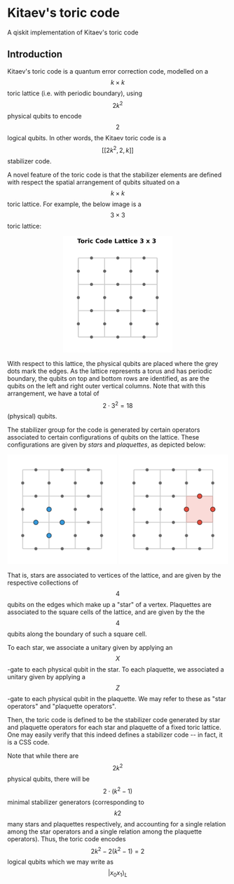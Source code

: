 # Kitaev's toric code
A qiskit implementation of Kitaev's toric code



## Introduction

Kitaev's toric code is a quantum error correction code, modelled on a $$k \times k$$ toric lattice (i.e. with periodic boundary), using $$2 k^{2}$$ physical qubits to encode $$2$$ logical qubits. In other words, the Kitaev toric code is a $$[[2 k^{2} , 2, k]]$$ stabilizer code.

A novel feature of the toric code is that the stabilizer elements are defined with respect the spatial arrangement of qubits situated on a $$k \times k$$ toric lattice. For example, the below image is a $$3 \times 3$$ toric lattice: 

<p align="center">
<img src="lattice_base.png" alt="lattice" width="250"/>
</p>

With respect to this lattice, the physical qubits are placed where the grey dots mark the edges. As the lattice represents a torus and has periodic boundary, the qubits on top and bottom rows are identified, as are the qubits on the left and right outer vertical columns. 
Note that with this arrangement, we have a total of $$2 \cdot 3^{2} = 18$$ (physical) qubits.  

The stabilizer group for the code is generated by certain operators associated to certain configurations of qubits on the lattice. These configurations are given by <em>stars</em> and <em>plaquettes</em>, as depicted below:

<p align="center">
<img src="lattice_star_operator.png" alt="lattice" width="250"/>
<img src="lattice_plaquette_operator.png" alt="lattice" width="250"/>
</p>


That is, stars are associated to vertices of the lattice, and are given by the respective collections of $$4$$ qubits on the edges which make up a "star" of a vertex. Plaquettes are associated to the square cells of the lattice, and are given by the the $$4$$ qubits along the boundary of such a square cell. 

To each star, we associate a unitary given by applying an $$X$$-gate to each physical qubit in the star. 
To each plaquette, we associated a unitary given by applying a $$Z$$-gate to each physical qubit in the plaquette. We may refer to these as "star operators" and "plaquette operators".

Then, the toric code is defined to be the stabilizer code generated by star and plaquette operators for each star and plaquette of a fixed toric lattice. One may easily verify that this indeed defines a stabilizer code -- in fact, it is a CSS code. 

Note that while there are $$2 k^{2}$$ physical qubits, there will be $$2 \cdot (k^{2} - 1 )$$ minimal  stabilizer generators (corresponding to $$k{2}$$ many stars and plaquettes respectively, and accounting for a single relation among the star operators and a single relation among the plaquette operators). Thus, the toric code encodes $$2k ^{2}  -   2 (k^{2} - 1) = 2$$ logical qubits which we may write as $$| x_{0} x_{1} \rangle_{L}$$



## 
